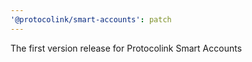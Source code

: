 ```yaml
---
'@protocolink/smart-accounts': patch
---
```


The first version release for Protocolink Smart Accounts
